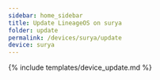 ```yaml
---
sidebar: home_sidebar
title: Update LineageOS on surya
folder: update
permalink: /devices/surya/update
device: surya
---
```

{% include templates/device_update.md %}
